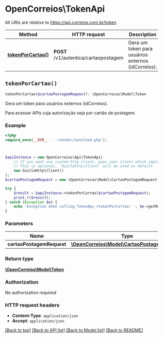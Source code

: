 # OpenCorreios\TokenApi

All URIs are relative to https://api.correios.com.br/token.

| Method                                             | HTTP request                          | Description                                        |
|----------------------------------------------------|---------------------------------------|----------------------------------------------------|
| [**tokenPorCartao()**](TokenApi.md#tokenPorCartao) | **POST** /v1/autentica/cartaopostagem | Gera um token para usuários externos (idCorreios). |

## `tokenPorCartao()`

```php
tokenPorCartao($cartaoPostagemRequest): \OpenCorreios\Model\Token
```

Gera um token para usuários externos (idCorreios).

Para acessar APIs cuja autorização seja por cartão de postagem.

### Example

```php
<?php
require_once(__DIR__ . '/vendor/autoload.php');



$apiInstance = new OpenCorreios\Api\TokenApi(
    // If you want use custom http client, pass your client which implements `GuzzleHttp\ClientInterface`.
    // This is optional, `GuzzleHttp\Client` will be used as default.
    new GuzzleHttp\Client()
);
$cartaoPostagemRequest = new \OpenCorreios\Model\CartaoPostagemRequest(); // \OpenCorreios\Model\CartaoPostagemRequest

try {
    $result = $apiInstance->tokenPorCartao($cartaoPostagemRequest);
    print_r($result);
} catch (Exception $e) {
    echo 'Exception when calling TokenApi->tokenPorCartao: ', $e->getMessage(), PHP_EOL;
}
```

### Parameters

| Name                      | Type                                                                               | Description | Notes      |
|---------------------------|------------------------------------------------------------------------------------|-------------|------------|
| **cartaoPostagemRequest** | [**\OpenCorreios\Model\CartaoPostagemRequest**](../Model/CartaoPostagemRequest.md) |             | [optional] |

### Return type

[**\OpenCorreios\Model\Token**](../Model/Token.md)

### Authorization

No authorization required

### HTTP request headers

- **Content-Type**: `application/json`
- **Accept**: `application/json`

[[Back to top]](#) [[Back to API list]](../../README.md#endpoints)
[[Back to Model list]](../../README.md#models)
[[Back to README]](../../README.md)
